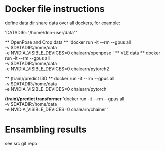 # Docker file instructions

define data dir share data over all dockers, for example: 

'DATADIR="/home/dnn-user/data"'

** OpenPose and Crop data **
'docker run -it --rm --gpus all \
		-v $DATADIR:/home/data \
		-e NVIDIA_VISIBLE_DEVICES=0 chalearn/openpose
'
** VLE data **
docker run -it --rm --gpus all \
		-v $DATADIR:/home/data \
		-e NVIDIA_VISIBLE_DEVICES=0 chalearn/pytorch2

** (train)/predict I3D **
docker run -it --rm --gpus all \
		-v $DATADIR:/home/data \
		-e NVIDIA_VISIBLE_DEVICES=0 chalearn/pytorch

**(train)/predict transformer**
'docker run -it --rm --gpus all \
		-v $DATADIR:/home/data \
		-e NVIDIA_VISIBLE_DEVICES=0 chalearn/chainer
'
# Ensambling results
see src git repo
